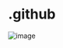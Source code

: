 # .github

![image](https://github.com/TrashtoTreasure/.github/assets/134958727/c5a35389-41b5-46b4-82eb-a729ed5187ba)




